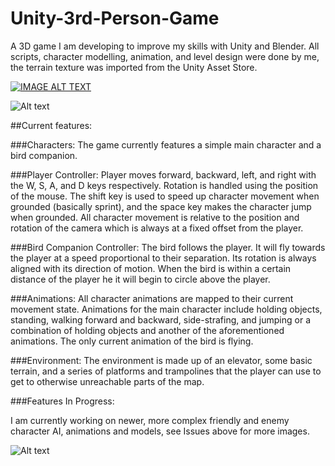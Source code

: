 # Unity-3rd-Person-Game
A 3D game I am developing to improve my skills with Unity and Blender. All scripts, character modelling, animation,
and level design were done by me, the terrain texture was imported from the Unity Asset Store.

[![IMAGE ALT TEXT](http://img.youtube.com/vi/kfaUY4PPUWg/0.jpg)](http://www.youtube.com/watch?v=kfaUY4PPUWg "Video Title")

![Alt text](https://cloud.githubusercontent.com/assets/9647946/14074052/f8c7df92-f482-11e5-82ca-f57a938fd840.png?raw=true "Version 1")

##Current features:


###Characters:
The game currently features a simple main character and a bird companion.

###Player Controller:
Player moves forward, backward, left, and right with the W, S, A, and D keys respectively. 
Rotation is handled using the position of the mouse. The shift key is used to speed up character 
movement when grounded (basically sprint), and the space key makes the character jump when grounded. 
All character movement is relative to the position and rotation of the camera which is always at a 
fixed offset from the player.

###Bird Companion Controller:
The bird follows the player. It will fly towards the player at a speed proportional to their separation.
Its rotation is always aligned with its direction of motion. When the bird is within a certain distance 
of the player he it will begin to circle above the player. 

###Animations:
All character animations are mapped to their current movement state. Animations for the main character
include holding objects, standing, walking forward and backward, side-strafing, and jumping or a combination
of holding objects and another of the aforementioned animations. The only current animation of the bird is 
flying.

###Environment:
The environment is made up of an elevator, some basic terrain, and a series of platforms and trampolines that
the player can use to get to otherwise unreachable parts of the map.

###Features In Progress:

I am currently working on newer, more complex friendly and enemy character AI, animations and models, see Issues above for more 
images.

![Alt text](https://cloud.githubusercontent.com/assets/9647946/14073374/54fc3a20-f47d-11e5-8239-c52c96ba84ba.png?raw=true "New Character Model")

